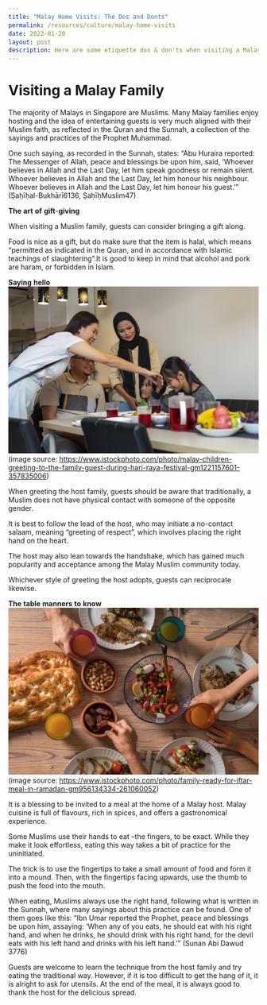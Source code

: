 ```yaml
---
title: "Malay Home Visits: The Dos and Donts"
permalink: /resources/culture/malay-home-visits
date: 2022-01-20
layout: post
description: Here are some etiquette dos & don'ts when visiting a Malay home.
---
```



# Visiting a Malay Family

The majority of Malays in Singapore are Muslims. Many Malay families enjoy hosting and the idea of entertaining guests is very much aligned with their Muslim faith, as reflected in the Quran and the Sunnah, a collection of the sayings and practices of the Prophet Muhammad.

One such saying, as recorded in the Sunnah, states: “Abu Huraira reported: The Messenger of Allah, peace and blessings be upon him, said, ‘Whoever believes in Allah and the Last Day, let him speak goodness or remain silent. Whoever believes in Allah and the Last Day, let him honour his neighbour. Whoever believes in Allah and the Last Day, let him honour his guest.’” (Ṣaḥīḥal-Bukhārī6136, ṢaḥīḥMuslim47)

**The** **art** **of** **gift**-**giving** 

When visiting a Muslim family, guests can consider bringing a gift along.

Food is nice as a gift, but do make sure that the item is halal, which means “permitted as indicated in the Quran, and in accordance with Islamic teachings of slaughtering”.It is good to keep in mind that alcohol and pork are haram, or forbidden in Islam.

**Saying** **hello**
![Alt text for image on Isomer site](/images/culture/Malay%20homes%201.jpg)
(image source: https://www.istockphoto.com/photo/malay-children-greeting-to-the-family-guest-during-hari-raya-festival-gm1221157601-357835006) 

When greeting the host family, guests should be aware that traditionally, a Muslim does not have physical contact with someone of the opposite gender. 

It is best to follow the lead of the host, who may initiate a no-contact salaam, meaning “greeting of respect”, which involves placing the right hand on the heart. 

The host may also lean towards the handshake, which has gained much popularity and acceptance among the Malay Muslim community today. 

Whichever style of greeting the host adopts, guests can reciprocate likewise.

**The** **table** **manners** **to** **know**
![Alt text for image on Isomer site](/images/culture/Malay%20homes%202.jpg)
(image source: https://www.istockphoto.com/photo/family-ready-for-iftar-meal-in-ramadan-gm956134334-261060052) 

It is a blessing to be invited to a meal at the home of a Malay host. Malay cuisine is full of flavours, rich in spices, and offers a gastronomical experience.

Some Muslims use their hands to eat –the fingers, to be exact. While they make it look effortless, eating this way takes a bit of practice for the uninitiated.

The trick is to use the fingertips to take a small amount of food and form it into a mound. Then, with the fingertips facing upwards, use the thumb to push the food into the mouth. 

When eating, Muslims always use the right hand, following what is written in the Sunnah, where many sayings about this practice can be found. One of them goes like this: “Ibn Umar reported the Prophet, peace and blessings be upon him, assaying: ‘When any of you eats, he should eat with his right hand, and when he drinks, he should drink with his right hand, for the devil eats with his left hand and drinks with his left hand.’” (Sunan Abi Dawud 3776)

Guests are welcome to learn the technique from the host family and try eating the traditional way. However, if it is too difficult to get the hang of it, it is alright to ask for utensils. At the end of the meal, it is always good to thank the host for the delicious spread.